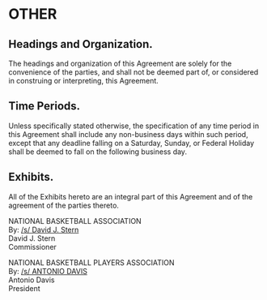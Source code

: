 # OTHER

## Headings and Organization.

The headings and organization of this Agreement are solely for the convenience of the parties, and shall not be deemed part of, or considered in construing or interpreting, this Agreement.

## Time Periods.

Unless specifically stated otherwise, the specification of any time period in this Agreement shall include any non-business days within such period, except that any deadline falling on a Saturday, Sunday, or Federal Holiday shall be deemed to fall on the following business day.

## Exhibits.

All of the Exhibits hereto are an integral part of this Agreement and of the agreement of the parties thereto.

NATIONAL BASKETBALL ASSOCIATION  
By: <u>/s/ David J. Stern</u>  
    David J. Stern  
    Commissioner

NATIONAL BASKETBALL PLAYERS ASSOCIATION  
By: <u>/s/ ANTONIO DAVIS</u>  
    Antonio Davis  
    President
